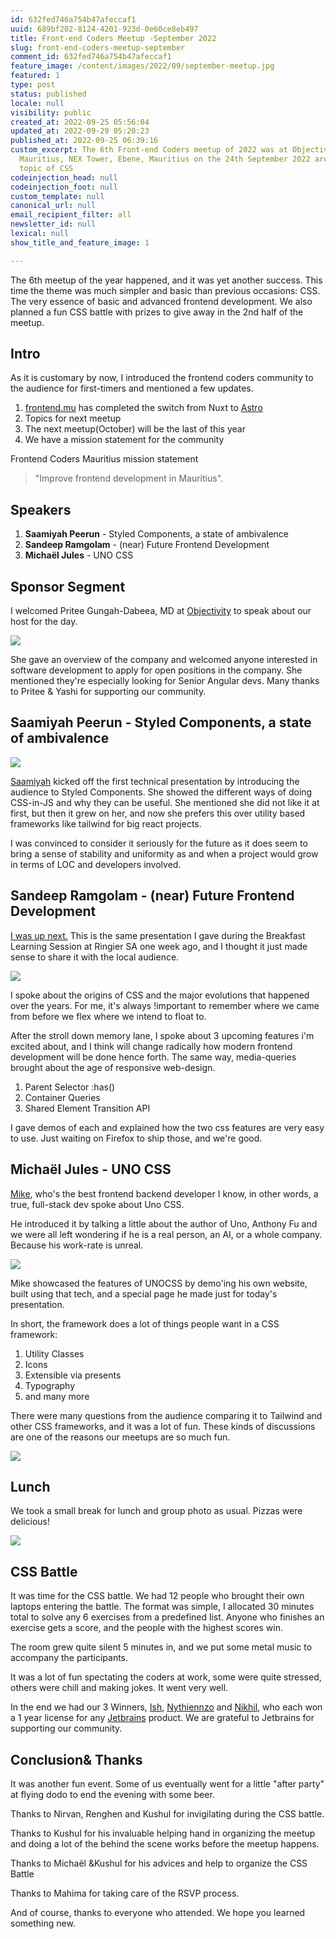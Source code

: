 ```yaml
---
id: 632fed746a754b47afeccaf1
uuid: 689bf202-8124-4201-923d-0e60ce8eb497
title: Front-end Coders Meetup -September 2022
slug: front-end-coders-meetup-september
comment_id: 632fed746a754b47afeccaf1
feature_image: /content/images/2022/09/september-meetup.jpg
featured: 1
type: post
status: published
locale: null
visibility: public
created_at: 2022-09-25 05:56:04
updated_at: 2022-09-29 05:20:23
published_at: 2022-09-25 06:39:16
custom_excerpt: The 6th Front-end Coders meetup of 2022 was at Objectivity
  Mauritius, NEX Tower, Ebene, Mauritius on the 24th September 2022 around the
  topic of CSS
codeinjection_head: null
codeinjection_foot: null
custom_template: null
canonical_url: null
email_recipient_filter: all
newsletter_id: null
lexical: null
show_title_and_feature_image: 1

---
```


The 6th meetup of the year happened, and it was yet another success. This time the theme was much simpler and basic than previous occasions: CSS. The very essence of basic and advanced frontend development. We also planned a fun CSS battle with prizes to give away in the 2nd half of the meetup.

## Intro

As it is customary by now, I introduced the frontend coders community to the audience for first-timers and mentioned a few updates.

1.  [frontend.mu](https://frontend.mu) has completed the switch from Nuxt to [Astro](https://astro.build/)
2.  Topics for next meetup
3.  The next meetup(October) will be the last of this year
4.  We have a mission statement for the community

Frontend Coders Mauritius mission statement

> "Improve frontend development in Mauritius".

## Speakers

1.  **Saamiyah Peerun** - Styled Components, a state of ambivalence
2.  **Sandeep Ramgolam** - (near) Future Frontend Development
3.  **Michaël Jules** - UNO CSS

## Sponsor Segment

I welcomed Pritee Gungah-Dabeea, MD at [Objectivity](https://www.linkedin.com/company/objectivityltd/) to speak about our host for the day.

![](/content/images/2022/09/image-1.png)

She gave an overview of the company and welcomed anyone interested in software development to apply for open positions in the company. She mentioned they're especially looking for Senior Angular devs. Many thanks to Pritee & Yashi for supporting our community.

## Saamiyah Peerun - Styled Components, a state of ambivalence

![](/content/images/2022/09/image-7.png)

[Saamiyah](https://www.linkedin.com/in/saamiyah-peerun-9a9507a3/) kicked off the first technical presentation by introducing the audience to Styled Components. She showed the different ways of doing CSS-in-JS and why they can be useful. She mentioned she did not like it at first, but then it grew on her, and now she prefers this over utility based frameworks like tailwind for big react projects.

I was convinced to consider it seriously for the future as it does seem to bring a sense of stability and uniformity as and when a project would grow in terms of LOC and developers involved.

## Sandeep Ramgolam - (near) Future Frontend Development

[I was up next.](https://www.linkedin.com/in/sandeepramgolam/) This is the same presentation I gave during the Breakfast Learning Session at Ringier SA one week ago, and I thought it just made sense to share it with the local audience.

![](/content/images/2022/09/image-3.png)

I spoke about the origins of CSS and the major evolutions that happened over the years. For me, it's always !important to remember where we came from before we flex where we intend to float to.

After the stroll down memory lane, I spoke about 3 upcoming features i'm excited about, and I think will change radically how modern frontend development will be done hence forth. The same way, media-queries brought about the age of responsive web-design.

1.  Parent Selector :has()
2.  Container Queries
3.  Shared Element Transition API

I gave demos of each and explained how the two css features are very easy to use. Just waiting on Firefox to ship those, and we're good.

## Michaël Jules - UNO CSS

[Mike](https://www.linkedin.com/in/mgjules/), who's the best frontend backend developer I know, in other words, a true, full-stack dev spoke about Uno CSS.

He introduced it by talking a little about the author of Uno, Anthony Fu and we were all left wondering if he is a real person, an AI, or a whole company. Because his work-rate is unreal.

![](/content/images/2022/09/image-5.png)

Mike showcased the features of UNOCSS by demo'ing his own website, built using that tech, and a special page he made just for today's presentation.

In short, the framework does a lot of things people want in a CSS framework:

1.  Utility Classes
2.  Icons
3.  Extensible via presents
4.  Typography
5.  and many more

There were many questions from the audience comparing it to Tailwind and other CSS frameworks, and it was a lot of fun. These kinds of discussions are one of the reasons our meetups are so much fun.

![](/content/images/2022/09/image-11.png)

## Lunch

We took a small break for lunch and group photo as usual. Pizzas were delicious!

![](/content/images/2022/09/image-9.png)

## CSS Battle

It was time for the CSS battle. We had 12 people who brought their own laptops entering the battle. The format was simple, I allocated 30 minutes total to solve any 6 exercises from a predefined list. Anyone who finishes an exercise gets a score, and the people with the highest scores win.

The room grew quite silent 5 minutes in, and we put some metal music to accompany the participants.

It was a lot of fun spectating the coders at work, some were quite stressed, others were chill and making jokes. It went very well.

In the end we had our 3 Winners, [Ish](https://www.linkedin.com/in/ishsookun/), [Nythiennzo](https://www.linkedin.com/in/nythiennzo/) and [Nikhil](https://www.linkedin.com/in/nikhil-aukhaj-8662501b7/), who each won a 1 year license for any [Jetbrains](https://www.jetbrains.com/products/#type=ide) product. We are grateful to Jetbrains for supporting our community.


## Conclusion& Thanks

It was another fun event. Some of us eventually went for a little "after party" at flying dodo to end the evening with some beer.

Thanks to Nirvan, Renghen and Kushul for invigilating during the CSS battle.

Thanks to Kushul for his invaluable helping hand in organizing the meetup and doing a lot of the behind the scene works before the meetup happens.

Thanks to Michaël &Kushul for his advices and help to organize the CSS Battle

Thanks to Mahima for taking care of the RSVP process.

And of course, thanks to everyone who attended. We hope you learned something new.


